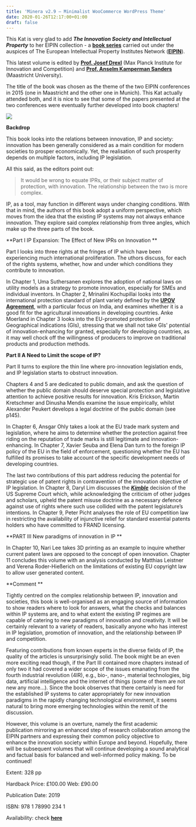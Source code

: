 ```yaml
---
title: 'Minera v2.9 – Minimalist WooCommerce WordPress Theme'
date: 2020-01-26T12:17:00+01:00
draft: false
---
```


This Kat is very glad to add _**The Innovation Society and Intellectual Property**_ to her EIPIN collection - a [**book series**](https://www.e-elgar.com/shop/books?book_series=European%20Intellectual%20Property%20Institutes%20Network%20series) carried out under the auspices of The European Intellectual Property Institutes Network ([**EIPIN**](https://www.eipin.org/)). 

  

This latest volume is edited by [**Prof. Josef Drexl**](https://www.ip.mpg.de/en/persons/prof-dr-josef-drexl.html) (Max Planck Institute for Innovation and Competition) and [**Prof. Anselm Kamperman Sanders**](https://www.maastrichtuniversity.nl/a.kampermansanders) (Maastricht University). 

  

The title of the book was chosen as the theme of the two EIPIN conferences in 2015 (one in Maastricht and the other one in Munich). This Kat actually attended both, and it is nice to see that some of the papers presented at the two conferences were eventually further developed into book chapters! 

  

[![](https://1.bp.blogspot.com/-sO1c2NEDTHw/XiipExnuN4I/AAAAAAAABJk/YvpiVoCYmFYBRj15WemgNznBbvVKhDsZwCLcBGAsYHQ/s320/IMG_7715.JPG)](https://1.bp.blogspot.com/-sO1c2NEDTHw/XiipExnuN4I/AAAAAAAABJk/YvpiVoCYmFYBRj15WemgNznBbvVKhDsZwCLcBGAsYHQ/s1600/IMG_7715.JPG)

  

**Backdrop**

  

This book looks into the relations between innovation, IP and society: innovation has been generally considered as a main condition for modern societies to prosper economically. Yet, the realisation of such prosperity depends on multiple factors, including IP legislation. 

  

All this said, as the editors point out:  

> It would be wrong to equate IPRs, or their subject matter of protection, with innovation. The relationship between the two is more complex. 

IP, as a tool, may function in different ways under changing conditions. With that in mind, the authors of this book adopt a uniform perspective, which moves from the idea that the existing IP systems may not always enhance innovation. They explore said complex relationship from three angles, which make up the three parts of the book. 

**Part I IP Expansion: The Effect of New IPRs on Innovation **

  

Part I looks into three rights at the fringes of IP which have been experiencing much international proliferation. The uthors discuss, for each of the rights systems, whether, how and under which conditions they contribute to innovation. 

  

In Chapter 1, Uma Suthersanen explores the adoption of national laws on utility models as a strategy to promote innovation, especially for SMEs and individual inventors. In Chapter 2, Mrinalini Kochupillai looks into the international protection standard of plant variety defined by the [**UPOV Agreement**](https://www.upov.int/portal/index.html.en), with a particular focus on India, and examines whether it is a good fit for the agricultural innovations in developing countries. Anke Moerland in Chapter 3 looks into the EU-promoted protection of Geographical indications (GIs), stressing that we shall not take GIs' potential of innovation-enhancing for granted, especially for developing countries, as it may well chock off the willingness of producers to improve on traditional products and production methods.

**Part II A Need to Limit the scope of IP?** 

  

Part II turns to explore the thin line where pro-innovation legislation ends, and IP legislation starts to obstruct innovation. 

  

Chapters 4 and 5 are dedicated to public domain, and ask the question of whether the public domain should deserve special protection and legislative attention to achieve positive results for innovation. Kris Erickson, Martin Kretschmer and Dinusha Mendis examine the issue empirically, whilst Alexander Peukert develops a legal doctrine of the public domain (see p145). 

  

In Chapter 6, Ansgar Ohly takes a look at the EU trade mark system and legislation, where he aims to determine whether the protection against free riding on the reputation of trade marks is still legitimate and innovation-enhancing. In Chapter 7, Xavier Seuba and Elena Dan turn to the foreign IP policy of the EU in the field of enforcement, questioning whether the EU has fulfilled its promises to take account of the specific development needs of developing countries. 

  

The last two contributions of this part address reducing the potential for strategic use of patent rights in contravention of the innovation objective of IP legislation. In Chapter 8, Daryl Lim discusses the [_**Kimble**_](https://en.wikipedia.org/wiki/Kimble_v._Marvel_Entertainment,_LLC) decision of the US Supreme Court which, while acknowledging the criticism of other judges and scholars, upheld the patent misuse doctrine as a necessary defence against use of rights where such use collided with the patent legislature’s intentions. In Chapter 9, Peter Picht analyses the role of EU competition law in restricting the availability of injunctive relief for standard essential patents holders who have committed to FRAND licensing. 

**PART III New paradigms of innovation in IP **

  

In Chapter 10, Nari Lee takes 3D printing as an example to inquire whether current patent laws are opposed to the concept of open innovation. Chapter 11 concludes this volume with an analysis conducted by Matthias Leistner and Verena Roder-Hießerich on the limitations of existing EU copyright law to allow user generated content. 

**Comment **

  

Tightly centred on the complex relationship between IP, innovation and societies, this book is well-organised as an engaging source of information to show readers where to look for answers, what the checks and balances within IP systems are, and to what extent the existing IP regimes are capable of catering to new paradigms of innovation and creativity. It will be certainly relevant to a variety of readers, basically anyone who has interest in IP legislation, promotion of innovation, and the relationship between IP and competition.   
  
Featuring contributions from known experts in the diverse fields of IP, the quality of the articles is unsurprisingly solid. The book might be an even more exciting read though, if the Part III contained more chapters instead of only two it had covered a wider scope of the issues emanating from the fourth industrial revolution (4IR), e.g., bio-, nano-, material technologies, big data, artificial intelligence and the internet of things (some of them are not new any more...). Since the book observes that there certainly is need for the established IP systems to cater appropriately for new innovation paradigms in the rapidly changing technological environment, it seems natural to bring more emerging technologies within the remit of the discussion.   
  
However, this volume is an overture, namely the first academic publication mirroring an enhanced step of research collaboration among the EIPIN partners and expressing their common policy objective to enhance the innovation society within Europe and beyond. Hopefully, there will be subsequent volumes that will continue developing a sound analytical and factual basis for balanced and well-informed policy making. To be continued!  
  
  
  
  
  
  

  

Extent: 328 pp 

  

Hardback Price: £100.00 Web: £90.00 

  

Publication Date: 2019 

  

ISBN: 978 1 78990 234 1 

  

Availability: check **[here](https://www.e-elgar.com/shop/the-innovation-society-and-intellectual-property)**